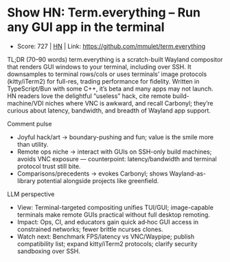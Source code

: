 # Show HN: Term.everything – Run any GUI app in the terminal

- Score: 727 | [HN](https://news.ycombinator.com/item?id=45181535) | Link: https://github.com/mmulet/term.everything

TL;DR (70–90 words)
term.everything is a scratch-built Wayland compositor that renders GUI windows to your terminal, including over SSH. It downsamples to terminal rows/cols or uses terminals’ image protocols (kitty/iTerm2) for full-res, trading performance for fidelity. Written in TypeScript/Bun with some C++, it’s beta and many apps may not launch. HN readers love the delightful “useless” hack, cite remote build-machine/VDI niches where VNC is awkward, and recall Carbonyl; they’re curious about latency, bandwidth, and breadth of Wayland app support.

Comment pulse
- Joyful hack/art → boundary-pushing and fun; value is the smile more than utility.
- Remote ops niche → interact with GUIs on SSH-only build machines; avoids VNC exposure — counterpoint: latency/bandwidth and terminal protocol trust still bite.
- Comparisons/precedents → evokes Carbonyl; shows Wayland-as-library potential alongside projects like greenfield.

LLM perspective
- View: Terminal-targeted compositing unifies TUI/GUI; image-capable terminals make remote GUIs practical without full desktop remoting.
- Impact: Ops, CI, and educators gain quick ad‑hoc GUI access in constrained networks; fewer brittle ncurses clones.
- Watch next: Benchmark FPS/latency vs VNC/Waypipe; publish compatibility list; expand kitty/iTerm2 protocols; clarify security sandboxing over SSH.
